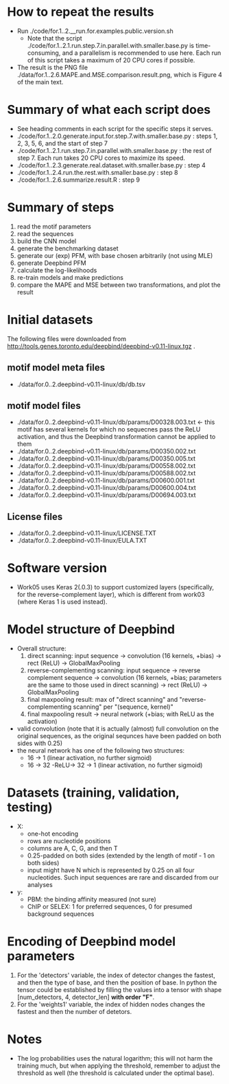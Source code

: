 

# How to repeat the results #

- Run ./code/for.1..2.__run.for.examples.public.version.sh 
   - Note that the script ./code/for.1..2.1.run.step.7.in.parallel.with.smaller.base.py is time-consuming, and a parallelism is recommended to use here. Each run of this script takes a maximum of 20 CPU cores if possible.
- The result is the PNG file ./data/for.1..2.6.MAPE.and.MSE.comparison.result.png, which is Figure 4 of the main text.

# Summary of what each script does #

- See heading comments in each script for the specific steps it serves.
- ./code/for.1..2.0.generate.input.for.step.7.with.smaller.base.py : steps 1, 2, 3, 5, 6, and the start of step 7
- ./code/for.1..2.1.run.step.7.in.parallel.with.smaller.base.py : the rest of step 7. Each run takes 20 CPU cores to maximize its speed.
- ./code/for.1..2.3.generate.real.dataset.with.smaller.base.py : step 4
- ./code/for.1..2.4.run.the.rest.with.smaller.base.py : step 8
- ./code/for.1..2.6.summarize.result.R : step 9

# Summary of steps #

1. read the motif parameters
2. read the sequences
3. build the CNN model
4. generate the benchmarking dataset
5. generate our (exp) PFM, with base chosen arbitrarily (not using MLE)
6. generate Deepbind PFM
7. calculate the log-likelihoods
8. re-train models and make predictions
9. compare the MAPE and MSE between two transformations, and plot the result


# Initial datasets #

The following files were downloaded from http://tools.genes.toronto.edu/deepbind/deepbind-v0.11-linux.tgz .

## motif model meta files ##

- ./data/for.0..2.deepbind-v0.11-linux/db/db.tsv

## motif model files ##

- ./data/for.0..2.deepbind-v0.11-linux/db/params/D00328.003.txt <- this motif has several kernels for which no sequecnes pass the ReLU activation, and thus the Deepbind transformation cannot be applied to them
- ./data/for.0..2.deepbind-v0.11-linux/db/params/D00350.002.txt
- ./data/for.0..2.deepbind-v0.11-linux/db/params/D00350.005.txt
- ./data/for.0..2.deepbind-v0.11-linux/db/params/D00558.002.txt
- ./data/for.0..2.deepbind-v0.11-linux/db/params/D00588.002.txt
- ./data/for.0..2.deepbind-v0.11-linux/db/params/D00600.001.txt
- ./data/for.0..2.deepbind-v0.11-linux/db/params/D00600.004.txt
- ./data/for.0..2.deepbind-v0.11-linux/db/params/D00694.003.txt

## License files ##

- ./data/for.0..2.deepbind-v0.11-linux/LICENSE.TXT
- ./data/for.0..2.deepbind-v0.11-linux/EULA.TXT

# Software version #

- Work05 uses Keras 2(.0.3) to support customized layers (specifically, for the reverse-complement layer), which is different from work03 (where Keras 1 is used instead).

# Model structure of Deepbind #

- Overall structure:
  1. direct scanning: input sequence -> convolution (16 kernels, +bias) -> rect (ReLU) -> GlobalMaxPooling
  2. reverse-complementing scanning: input sequence -> reverse complement sequence -> convolution (16 kernels, +bias; parameters are the same to those used in direct scanning) -> rect (ReLU) -> GlobalMaxPooling
  3. final maxpooling result: max of "direct scanning" and "reverse-complementing scanning" per "(sequence, kernel)"
  4. final maxpooling result -> neural network (+bias; with ReLU as the activation)
- valid convolution (note that it is actually (almost) full convolution on the original sequences, as the original sequnces have been padded on both sides with 0.25)
- the neural network has one of the following two structures:
    - 16 -> 1 (linear activation, no further sigmoid)
    - 16 -> 32 -ReLU-> 32 -> 1 (linear activation, no further sigmoid)



# Datasets (training, validation, testing) #

- X:
    - one-hot encoding
    - rows are nucleotide positions
    - columns are A, C, G, and then T
    - 0.25-padded on both sides (extended by the length of motif - 1 on both sides)
	- input might have N which is represented by 0.25 on all four nucleotides. Such input sequences are rare and discarded from our analyses
- y:
    - PBM: the binding affinity measured (not sure)  
    - ChIP or SELEX: 1 for preferred sequences, 0 for presumed background sequences


# Encoding of Deepbind model parameters #

1. For the 'detectors' variable, the index of detector changes the fastest, and then the type of base, and then the position of base. In python the tensor could be established by filling the values into a tensor with shape [num\_detectors, 4, detector\_len] __with order "F"__.
2. For the 'weights1' variable, the index of hidden nodes changes the fastest and then the number of detetors.

# Notes #

- The log probabilities uses the natural logarithm; this will not harm the training much, but when applying the threshold, remember to adjust the threshold as well (the threshold is calculated under the optimal base).
